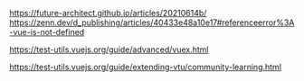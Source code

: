 https://future-architect.github.io/articles/20210614b/
https://zenn.dev/d_publishing/articles/40433e48a10e17#referenceerror%3A-vue-is-not-defined

<!-- 次やる -->

https://test-utils.vuejs.org/guide/advanced/vuex.html

<!-- 下記は今回はやらない -->

https://test-utils.vuejs.org/guide/extending-vtu/community-learning.html
